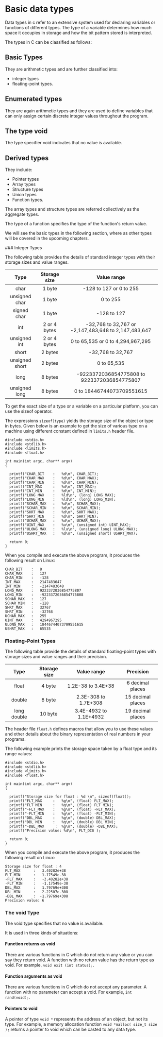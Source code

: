 # Basic data types

Data types in c refer to an extensive system used for declaring variables or functions of different types. The type of 
a variable determines how much space it occupies in storage and how the bit pattern stored is interpreted.

The types in C can be classified as follows:

## Basic Types

They are arithmetic types and are further classified into:
- integer types 
- floating-point types.

## Enumerated types

They are again arithmetic types and they are used to define variables that can only assign certain discrete integer 
values throughout the program.

## The type void

The type specifier void indicates that no value is available.

## Derived types

They include:

- Pointer types
- Array types
- Structure types
- Union types
- Function types.

The array types and structure types are referred collectively as the aggregate types. 

The type of a function specifies the type of the function's return value. 

We will see the basic types in the following section, where as other types will be covered in the upcoming chapters.

### Integer Types
    
The following table provides the details of standard integer types with their storage sizes and value ranges.

| Type | Storage size | Value range |
|:----:|:------------:|:-----------:|
|char|1 byte|-128 to 127 or 0 to 255|
|unsigned char|1 byte|0 to 255|
|signed char|1 byte|-128 to 127|
|int|2 or 4 bytes|-32,768 to 32,767 or -2,147,483,648 to 2,147,483,647|
|unsigned int|2 or 4 bytes|0 to 65,535 or 0 to 4,294,967,295|
|short|2 bytes|-32,768 to 32,767|
|unsigned short|2 bytes|0 to 65,535|
|long|8 bytes|-9223372036854775808 to 9223372036854775807|
|unsigned long|8 bytes|0 to 18446744073709551615|

To get the exact size of a type or a variable on a particular platform, you can use the sizeof operator. 

The expressions `sizeof(type)` yields the storage size of the object or type in bytes. Given below is an example to 
get the size of various type on a machine using different constant defined in `limits.h` header file.

```
#include <stdio.h>
#include <stdlib.h>
#include <limits.h>
#include <float.h>

int main(int argc, char** argv) 
{

  printf("CHAR_BIT    :   %d\n", CHAR_BIT);
  printf("CHAR_MAX    :   %d\n", CHAR_MAX);
  printf("CHAR_MIN    :   %d\n", CHAR_MIN);
  printf("INT_MAX     :   %d\n", INT_MAX);
  printf("INT_MIN     :   %d\n", INT_MIN);
  printf("LONG_MAX    :   %ld\n", (long) LONG_MAX);
  printf("LONG_MIN    :   %ld\n", (long) LONG_MIN);
  printf("SCHAR_MAX   :   %d\n", SCHAR_MAX);
  printf("SCHAR_MIN   :   %d\n", SCHAR_MIN);
  printf("SHRT_MAX    :   %d\n", SHRT_MAX);
  printf("SHRT_MIN    :   %d\n", SHRT_MIN);
  printf("UCHAR_MAX   :   %d\n", UCHAR_MAX);
  printf("UINT_MAX    :   %u\n", (unsigned int) UINT_MAX);
  printf("ULONG_MAX   :   %lu\n", (unsigned long) ULONG_MAX);
  printf("USHRT_MAX   :   %d\n", (unsigned short) USHRT_MAX);

  return 0;
}
```

When you compile and execute the above program, it produces the following result on Linux:

```
CHAR_BIT    :   8
CHAR_MAX    :   127
CHAR_MIN    :   -128
INT_MAX     :   2147483647
INT_MIN     :   -2147483648
LONG_MAX    :   9223372036854775807
LONG_MIN    :   -9223372036854775808
SCHAR_MAX   :   127
SCHAR_MIN   :   -128
SHRT_MAX    :   32767
SHRT_MIN    :   -32768
UCHAR_MAX   :   255
UINT_MAX    :   4294967295
ULONG_MAX   :   18446744073709551615
USHRT_MAX   :   65535
```

### Floating-Point Types

The following table provide the details of standard floating-point types with storage sizes and value ranges and their 
precision. 

| Type | Storage size | Value range | Precision |
|:----:|:------------:|:-----------:|:---------:|
|float|4 byte|1.2E-38 to 3.4E+38|6 decimal places|
|double|8 byte|2.3E-308 to 1.7E+308|15 decimal places|
|long double|10 byte|3.4E-4932 to 1.1E+4932|19 decimal places|

The header file `float.h` defines macros that allow you to use these values and other details about the binary 
representation of real numbers in your programs. 

The following example prints the storage space taken by a float type 
and its range values:

```
#include <stdio.h>
#include <stdlib.h>
#include <limits.h>
#include <float.h>

int main(int argc, char** argv) 
{

  printf("Storage size for float : %d \n", sizeof(float));
  printf("FLT_MAX     :   %g\n", (float) FLT_MAX);
  printf("FLT_MIN     :   %g\n", (float) FLT_MIN);
  printf("-FLT_MAX    :   %g\n", (float) -FLT_MAX);
  printf("-FLT_MIN    :   %g\n", (float) -FLT_MIN);
  printf("DBL_MAX     :   %g\n", (double) DBL_MAX);
  printf("DBL_MIN     :   %g\n", (double) DBL_MIN);
  printf("-DBL_MAX     :  %g\n", (double) -DBL_MAX);
  printf("Precision value: %d\n", FLT_DIG );

  return 0;
}
```

When you compile and execute the above program, it produces the following result on Linux:

```
Storage size for float : 4 
FLT_MAX      :   3.40282e+38
FLT_MIN      :   1.17549e-38
-FLT_MAX     :   -3.40282e+38
-FLT_MIN     :   -1.17549e-38
DBL_MAX      :   1.79769e+308
DBL_MIN      :   2.22507e-308
-DBL_MAX     :  -1.79769e+308
Precision value: 6
```
### The void Type

The void type specifies that no value is available. 

It is used in three kinds of situations:

#### Function returns as void

There are various functions in C which do not return any value or you can say they return void. A function with no 
return value has the return type as void. For example, `void exit (int status);`.

#### Function arguments as void

There are various functions in C which do not accept any parameter. A function with no parameter can accept a void. 
For example, `int rand(void);`.

#### Pointers to void

A pointer of type `void *` represents the address of an object, but not its type. For example, a memory allocation 
function `void *malloc( size_t size );` returns a pointer to void which can be casted to any data type.